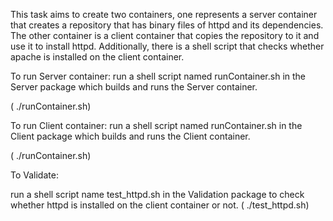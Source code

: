 This task aims to create two containers, one represents a server container that creates a repository that has binary files of httpd and its dependencies. The other container is a client container that copies the repository to it and use it to install httpd. Additionally, there is a shell script that checks whether apache is installed on the client container. 


To run Server container:
run a shell script named runContainer.sh in the Server package  which builds and runs the Server container.

( ./runContainer.sh)

To run Client container:
run a shell script named runContainer.sh in the Client package  which builds and runs the Client container.

( ./runContainer.sh)

To Validate:

run a shell script name test_httpd.sh in the Validation package to check whether httpd is installed on the client container or not.
( ./test_httpd.sh)


